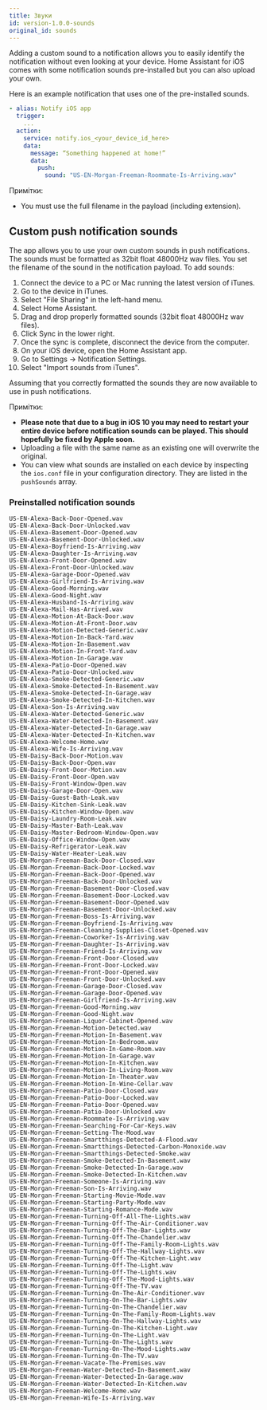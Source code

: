 ```yaml
---
title: Звуки
id: version-1.0.0-sounds
original_id: sounds
---
```


Adding a custom sound to a notification allows you to easily identify the notification without even looking at your device. Home Assistant for iOS comes with some notification sounds pre-installed but you can also upload your own.

Here is an example notification that uses one of the pre-installed sounds.

```yaml
- alias: Notify iOS app
  trigger:
    ...
  action:
    service: notify.ios_<your_device_id_here>
    data:
      message: “Something happened at home!”
      data:
        push:
          sound: "US-EN-Morgan-Freeman-Roommate-Is-Arriving.wav"
```

Примітки:

* You must use the full filename in the payload (including extension).

## Custom push notification sounds

The app allows you to use your own custom sounds in push notifications. The sounds must be formatted as 32bit float 48000Hz wav files. You set the filename of the sound in the notification payload. To add sounds:

1. Connect the device to a PC or Mac running the latest version of iTunes.
2. Go to the device in iTunes.
3. Select "File Sharing" in the left-hand menu.
4. Select Home Assistant.
5. Drag and drop properly formatted sounds (32bit float 48000Hz wav files).
6. Click Sync in the lower right.
7. Once the sync is complete, disconnect the device from the computer.
8. On your iOS device, open the Home Assistant app.
9. Go to Settings -> Notification Settings.
10. Select "Import sounds from iTunes".

Assuming that you correctly formatted the sounds they are now available to use in push notifications.

Примітки:

* **Please note that due to a bug in iOS 10 you may need to restart your entire device before notification sounds can be played. This should hopefully be fixed by Apple soon.**
* Uploading a file with the same name as an existing one will overwrite the original.
* You can view what sounds are installed on each device by inspecting the `ios.conf` file in your configuration directory. They are listed in the `pushSounds` array.

### Preinstalled notification sounds

    US-EN-Alexa-Back-Door-Opened.wav
    US-EN-Alexa-Back-Door-Unlocked.wav
    US-EN-Alexa-Basement-Door-Opened.wav
    US-EN-Alexa-Basement-Door-Unlocked.wav
    US-EN-Alexa-Boyfriend-Is-Arriving.wav
    US-EN-Alexa-Daughter-Is-Arriving.wav
    US-EN-Alexa-Front-Door-Opened.wav
    US-EN-Alexa-Front-Door-Unlocked.wav
    US-EN-Alexa-Garage-Door-Opened.wav
    US-EN-Alexa-Girlfriend-Is-Arriving.wav
    US-EN-Alexa-Good-Morning.wav
    US-EN-Alexa-Good-Night.wav
    US-EN-Alexa-Husband-Is-Arriving.wav
    US-EN-Alexa-Mail-Has-Arrived.wav
    US-EN-Alexa-Motion-At-Back-Door.wav
    US-EN-Alexa-Motion-At-Front-Door.wav
    US-EN-Alexa-Motion-Detected-Generic.wav
    US-EN-Alexa-Motion-In-Back-Yard.wav
    US-EN-Alexa-Motion-In-Basement.wav
    US-EN-Alexa-Motion-In-Front-Yard.wav
    US-EN-Alexa-Motion-In-Garage.wav
    US-EN-Alexa-Patio-Door-Opened.wav
    US-EN-Alexa-Patio-Door-Unlocked.wav
    US-EN-Alexa-Smoke-Detected-Generic.wav
    US-EN-Alexa-Smoke-Detected-In-Basement.wav
    US-EN-Alexa-Smoke-Detected-In-Garage.wav
    US-EN-Alexa-Smoke-Detected-In-Kitchen.wav
    US-EN-Alexa-Son-Is-Arriving.wav
    US-EN-Alexa-Water-Detected-Generic.wav
    US-EN-Alexa-Water-Detected-In-Basement.wav
    US-EN-Alexa-Water-Detected-In-Garage.wav
    US-EN-Alexa-Water-Detected-In-Kitchen.wav
    US-EN-Alexa-Welcome-Home.wav
    US-EN-Alexa-Wife-Is-Arriving.wav
    US-EN-Daisy-Back-Door-Motion.wav
    US-EN-Daisy-Back-Door-Open.wav
    US-EN-Daisy-Front-Door-Motion.wav
    US-EN-Daisy-Front-Door-Open.wav
    US-EN-Daisy-Front-Window-Open.wav
    US-EN-Daisy-Garage-Door-Open.wav
    US-EN-Daisy-Guest-Bath-Leak.wav
    US-EN-Daisy-Kitchen-Sink-Leak.wav
    US-EN-Daisy-Kitchen-Window-Open.wav
    US-EN-Daisy-Laundry-Room-Leak.wav
    US-EN-Daisy-Master-Bath-Leak.wav
    US-EN-Daisy-Master-Bedroom-Window-Open.wav
    US-EN-Daisy-Office-Window-Open.wav
    US-EN-Daisy-Refrigerator-Leak.wav
    US-EN-Daisy-Water-Heater-Leak.wav
    US-EN-Morgan-Freeman-Back-Door-Closed.wav
    US-EN-Morgan-Freeman-Back-Door-Locked.wav
    US-EN-Morgan-Freeman-Back-Door-Opened.wav
    US-EN-Morgan-Freeman-Back-Door-Unlocked.wav
    US-EN-Morgan-Freeman-Basement-Door-Closed.wav
    US-EN-Morgan-Freeman-Basement-Door-Locked.wav
    US-EN-Morgan-Freeman-Basement-Door-Opened.wav
    US-EN-Morgan-Freeman-Basement-Door-Unlocked.wav
    US-EN-Morgan-Freeman-Boss-Is-Arriving.wav
    US-EN-Morgan-Freeman-Boyfriend-Is-Arriving.wav
    US-EN-Morgan-Freeman-Cleaning-Supplies-Closet-Opened.wav
    US-EN-Morgan-Freeman-Coworker-Is-Arriving.wav
    US-EN-Morgan-Freeman-Daughter-Is-Arriving.wav
    US-EN-Morgan-Freeman-Friend-Is-Arriving.wav
    US-EN-Morgan-Freeman-Front-Door-Closed.wav
    US-EN-Morgan-Freeman-Front-Door-Locked.wav
    US-EN-Morgan-Freeman-Front-Door-Opened.wav
    US-EN-Morgan-Freeman-Front-Door-Unlocked.wav
    US-EN-Morgan-Freeman-Garage-Door-Closed.wav
    US-EN-Morgan-Freeman-Garage-Door-Opened.wav
    US-EN-Morgan-Freeman-Girlfriend-Is-Arriving.wav
    US-EN-Morgan-Freeman-Good-Morning.wav
    US-EN-Morgan-Freeman-Good-Night.wav
    US-EN-Morgan-Freeman-Liquor-Cabinet-Opened.wav
    US-EN-Morgan-Freeman-Motion-Detected.wav
    US-EN-Morgan-Freeman-Motion-In-Basement.wav
    US-EN-Morgan-Freeman-Motion-In-Bedroom.wav
    US-EN-Morgan-Freeman-Motion-In-Game-Room.wav
    US-EN-Morgan-Freeman-Motion-In-Garage.wav
    US-EN-Morgan-Freeman-Motion-In-Kitchen.wav
    US-EN-Morgan-Freeman-Motion-In-Living-Room.wav
    US-EN-Morgan-Freeman-Motion-In-Theater.wav
    US-EN-Morgan-Freeman-Motion-In-Wine-Cellar.wav
    US-EN-Morgan-Freeman-Patio-Door-Closed.wav
    US-EN-Morgan-Freeman-Patio-Door-Locked.wav
    US-EN-Morgan-Freeman-Patio-Door-Opened.wav
    US-EN-Morgan-Freeman-Patio-Door-Unlocked.wav
    US-EN-Morgan-Freeman-Roommate-Is-Arriving.wav
    US-EN-Morgan-Freeman-Searching-For-Car-Keys.wav
    US-EN-Morgan-Freeman-Setting-The-Mood.wav
    US-EN-Morgan-Freeman-Smartthings-Detected-A-Flood.wav
    US-EN-Morgan-Freeman-Smartthings-Detected-Carbon-Monoxide.wav
    US-EN-Morgan-Freeman-Smartthings-Detected-Smoke.wav
    US-EN-Morgan-Freeman-Smoke-Detected-In-Basement.wav
    US-EN-Morgan-Freeman-Smoke-Detected-In-Garage.wav
    US-EN-Morgan-Freeman-Smoke-Detected-In-Kitchen.wav
    US-EN-Morgan-Freeman-Someone-Is-Arriving.wav
    US-EN-Morgan-Freeman-Son-Is-Arriving.wav
    US-EN-Morgan-Freeman-Starting-Movie-Mode.wav
    US-EN-Morgan-Freeman-Starting-Party-Mode.wav
    US-EN-Morgan-Freeman-Starting-Romance-Mode.wav
    US-EN-Morgan-Freeman-Turning-Off-All-The-Lights.wav
    US-EN-Morgan-Freeman-Turning-Off-The-Air-Conditioner.wav
    US-EN-Morgan-Freeman-Turning-Off-The-Bar-Lights.wav
    US-EN-Morgan-Freeman-Turning-Off-The-Chandelier.wav
    US-EN-Morgan-Freeman-Turning-Off-The-Family-Room-Lights.wav
    US-EN-Morgan-Freeman-Turning-Off-The-Hallway-Lights.wav
    US-EN-Morgan-Freeman-Turning-Off-The-Kitchen-Light.wav
    US-EN-Morgan-Freeman-Turning-Off-The-Light.wav
    US-EN-Morgan-Freeman-Turning-Off-The-Lights.wav
    US-EN-Morgan-Freeman-Turning-Off-The-Mood-Lights.wav
    US-EN-Morgan-Freeman-Turning-Off-The-TV.wav
    US-EN-Morgan-Freeman-Turning-On-The-Air-Conditioner.wav
    US-EN-Morgan-Freeman-Turning-On-The-Bar-Lights.wav
    US-EN-Morgan-Freeman-Turning-On-The-Chandelier.wav
    US-EN-Morgan-Freeman-Turning-On-The-Family-Room-Lights.wav
    US-EN-Morgan-Freeman-Turning-On-The-Hallway-Lights.wav
    US-EN-Morgan-Freeman-Turning-On-The-Kitchen-Light.wav
    US-EN-Morgan-Freeman-Turning-On-The-Light.wav
    US-EN-Morgan-Freeman-Turning-On-The-Lights.wav
    US-EN-Morgan-Freeman-Turning-On-The-Mood-Lights.wav
    US-EN-Morgan-Freeman-Turning-On-The-TV.wav
    US-EN-Morgan-Freeman-Vacate-The-Premises.wav
    US-EN-Morgan-Freeman-Water-Detected-In-Basement.wav
    US-EN-Morgan-Freeman-Water-Detected-In-Garage.wav
    US-EN-Morgan-Freeman-Water-Detected-In-Kitchen.wav
    US-EN-Morgan-Freeman-Welcome-Home.wav
    US-EN-Morgan-Freeman-Wife-Is-Arriving.wav
